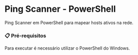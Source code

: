 # Ping Scanner - PowerShell

Ping Scanner em PowerShell para mapear hosts ativos na rede.

### 📋 Pré-requisitos

Para executar é necessário utilizar o PowerShell do Windows.
